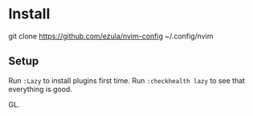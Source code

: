 # Install

git clone https://github.com/ezula/nvim-config ~/.config/nvim

## Setup

Run `:Lazy` to install plugins first time.
Run `:checkhealth lazy` to see that everything is good.

GL.

